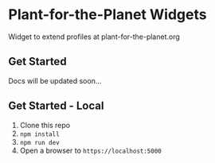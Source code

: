 # Plant-for-the-Planet Widgets

Widget to extend profiles at plant-for-the-planet.org

## Get Started

Docs will be updated soon...



## Get Started - Local

1. Clone this repo
2. `npm install`
3. `npm run dev`
4. Open a browser to `https://localhost:5000`

